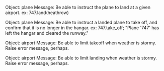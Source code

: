 Object: plane
Message: Be able to instruct the plane to land at a given airport. ex: 747.land(heathrow)

Object: plane
Message: Be able to instruct a landed plane to take off, and confirm that it is no longer in the
hangar. ex: 747.take_off; "Plane '747' has left the hangar and cleared the runway."

Object: airport
Message: Be able to limit takeoff when weather is stormy. Raise error message, perhaps.

Object: airport
Message: Be able to limit landing when weather is stormy. Raise error message, perhaps. 
